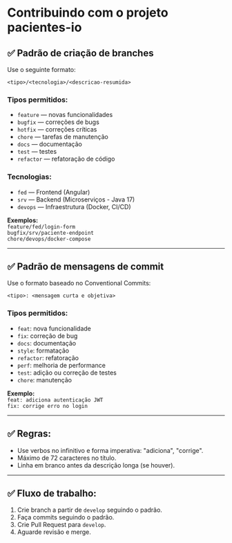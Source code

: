 
# Contribuindo com o projeto pacientes-io

## ✅ Padrão de criação de branches

Use o seguinte formato:

```
<tipo>/<tecnologia>/<descricao-resumida>
```

### Tipos permitidos:

- `feature` — novas funcionalidades
- `bugfix` — correções de bugs
- `hotfix` — correções críticas
- `chore` — tarefas de manutenção
- `docs` — documentação
- `test` — testes
- `refactor` — refatoração de código

### Tecnologias:

- `fed` — Frontend (Angular)
- `srv` — Backend (Microserviços - Java 17)
- `devops` — Infraestrutura (Docker, CI/CD)

**Exemplos:**  
`feature/fed/login-form`  
`bugfix/srv/paciente-endpoint`  
`chore/devops/docker-compose`

---

## ✅ Padrão de mensagens de commit

Use o formato baseado no Conventional Commits:

```
<tipo>: <mensagem curta e objetiva>
```

### Tipos permitidos:

- `feat`: nova funcionalidade
- `fix`: correção de bug
- `docs`: documentação
- `style`: formatação
- `refactor`: refatoração
- `perf`: melhoria de performance
- `test`: adição ou correção de testes
- `chore`: manutenção

**Exemplo:**  
`feat: adiciona autenticação JWT`  
`fix: corrige erro no login`

---

## ✅ Regras:

- Use verbos no infinitivo e forma imperativa: "adiciona", "corrige".
- Máximo de 72 caracteres no título.
- Linha em branco antes da descrição longa (se houver).

---

## ✅ Fluxo de trabalho:

1. Crie branch a partir de `develop` seguindo o padrão.
2. Faça commits seguindo o padrão.
3. Crie Pull Request para `develop`.
4. Aguarde revisão e merge.
